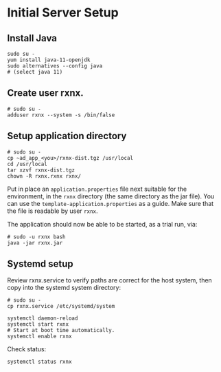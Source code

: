 # Initial Server Setup
## Install Java

    sudo su -
    yum install java-11-openjdk
    sudo alternatives --config java
    # (select java 11)

## Create user rxnx.

    # sudo su -
    adduser rxnx --system -s /bin/false

## Setup application directory

    # sudo su -
    cp ~ad_app_<you>/rxnx-dist.tgz /usr/local 
    cd /usr/local
    tar xzvf rxnx-dist.tgz
    chown -R rxnx.rxnx rxnx/

Put in place an `application.properties` file next suitable for the environment,
in the `rxnx` directory (the same directory as the jar file). You can use the
`template-application.properties` as a guide. Make sure that the file is
readable by user `rxnx`.

The application should now be able to be started, as a trial run, via:

    # sudo -u rxnx bash
    java -jar rxnx.jar

## Systemd setup
Review rxnx.service to verify paths are correct for the host system, then copy
into the systemd system directory:

    # sudo su -
    cp rxnx.service /etc/systemd/system
    
    systemctl daemon-reload
    systemctl start rxnx
    # Start at boot time automatically.
    systemctl enable rxnx

Check status:

    systemctl status rxnx
